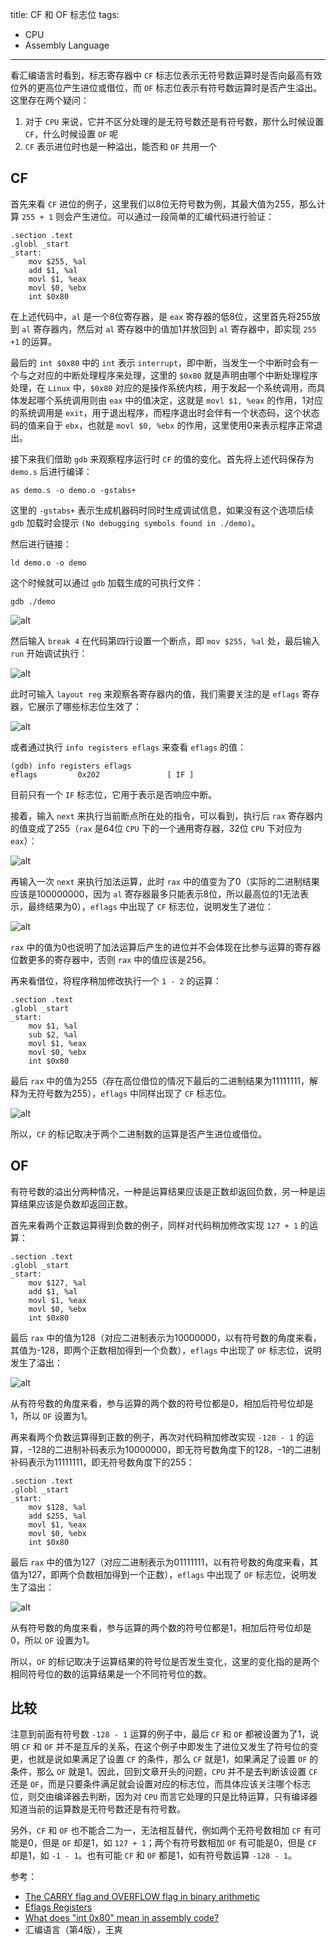 title: CF 和 OF 标志位
tags:
- CPU
- Assembly Language
---

看汇编语言时看到，标志寄存器中 `CF` 标志位表示无符号数运算时是否向最高有效位外的更高位产生进位或借位，而 `OF` 标志位表示有符号数运算时是否产生溢出。这里存在两个疑问：

1. 对于 `CPU` 来说，它并不区分处理的是无符号数还是有符号数，那什么时候设置 `CF`，什么时候设置 `OF` 呢
2. `CF` 表示进位时也是一种溢出，能否和 `OF` 共用一个

## CF
首先来看 `CF` 进位的例子，这里我们以8位无符号数为例，其最大值为255，那么计算 `255 + 1` 则会产生进位。可以通过一段简单的汇编代码进行验证：

```
.section .text
.globl _start
_start:
    mov $255, %al
    add $1, %al
    movl $1, %eax
    movl $0, %ebx
    int $0x80
```

在上述代码中，`al` 是一个8位寄存器，是 `eax` 寄存器的低8位，这里首先将255放到 `al` 寄存器内，然后对 `al` 寄存器中的值加1并放回到 `al` 寄存器中，即实现 `255 +1` 的运算。

最后的 `int $0x80` 中的 `int` 表示 `interrupt`，即中断，当发生一个中断时会有一个与之对应的中断处理程序来处理，这里的 `$0x80` 就是声明由哪个中断处理程序处理，在 `Linux` 中，`$0x80` 对应的是操作系统内核，用于发起一个系统调用，而具体发起哪个系统调用则由 `eax` 中的值决定，这就是 `movl $1, %eax` 的作用，1对应的系统调用是 `exit`，用于退出程序，而程序退出时会伴有一个状态码，这个状态码的值来自于 `ebx`，也就是 `movl $0, %ebx` 的作用，这里使用0来表示程序正常退出。

接下来我们借助 `gdb` 来观察程序运行时 `CF` 的值的变化。首先将上述代码保存为 `demo.s` 后进行编译：

```
as demo.s -o demo.o -gstabs+
```

这里的 `-gstabs+` 表示生成机器码时同时生成调试信息，如果没有这个选项后续 `gdb` 加载时会提示 `(No debugging symbols found in ./demo)`。

然后进行链接：

```
ld demo.o -o demo
```

这个时候就可以通过 `gdb` 加载生成的可执行文件：

```
gdb ./demo
```

![alt](/images/cf-of-1.png)

然后输入 `break 4` 在代码第四行设置一个断点，即 `mov $255, %al` 处，最后输入 `run` 开始调试执行：

![alt](/images/cf-of-2.png)

此时可输入 `layout reg` 来观察各寄存器内的值，我们需要关注的是 `eflags` 寄存器，它展示了哪些标志位生效了：

![alt](/images/cf-of-3.png)

或者通过执行 `info registers eflags` 来查看 `eflags` 的值：

```
(gdb) info registers eflags
eflags         0x202               [ IF ]
```

目前只有一个 `IF` 标志位，它用于表示是否响应中断。

接着，输入 `next` 来执行当前断点所在处的指令，可以看到，执行后 `rax` 寄存器内的值变成了255（`rax` 是64位 `CPU` 下的一个通用寄存器，32位 `CPU` 下对应为 `eax`）：

![alt](/images/cf-of-4.png)

再输入一次 `next` 来执行加法运算，此时 `rax` 中的值变为了0（实际的二进制结果应该是100000000，因为 `al` 寄存器最多只能表示8位，所以最高位的1无法表示，最终结果为0），`eflags` 中出现了 `CF` 标志位，说明发生了进位：

![alt](/images/cf-of-5.png)

`rax` 中的值为0也说明了加法运算后产生的进位并不会体现在比参与运算的寄存器位数更多的寄存器中，否则 `rax` 中的值应该是256。

再来看借位，将程序稍加修改执行一个 `1 - 2` 的运算：

```
.section .text
.globl _start
_start:
    mov $1, %al
    sub $2, %al
    movl $1, %eax
    movl $0, %ebx
    int $0x80
```

最后 `rax` 中的值为255（存在高位借位的情况下最后的二进制结果为11111111，解释为无符号数为255），`eflags` 中同样出现了 `CF` 标志位。

![alt](/images/cf-of-6.png)

所以，`CF` 的标记取决于两个二进制数的运算是否产生进位或借位。

## OF
有符号数的溢出分两种情况，一种是运算结果应该是正数却返回负数，另一种是运算结果应该是负数却返回正数。

首先来看两个正数运算得到负数的例子，同样对代码稍加修改实现 `127 + 1` 的运算：

```
.section .text
.globl _start
_start:
    mov $127, %al
    add $1, %al
    movl $1, %eax
    movl $0, %ebx
    int $0x80
```

最后 `rax` 中的值为128（对应二进制表示为10000000，以有符号数的角度来看，其值为-128，即两个正数相加得到一个负数），`eflags` 中出现了 `OF` 标志位，说明发生了溢出：

![alt](/images/cf-of-7.png)

从有符号数的角度来看，参与运算的两个数的符号位都是0，相加后符号位却是1，所以 `OF` 设置为1。

再来看两个负数运算得到正数的例子，再次对代码稍加修改实现 `-128 - 1` 的运算，-128的二进制补码表示为10000000，即无符号数角度下的128，-1的二进制补码表示为11111111，即无符号数角度下的255：

```
.section .text
.globl _start
_start:
    mov $128, %al
    add $255, %al
    movl $1, %eax
    movl $0, %ebx
    int $0x80
```

最后 `rax` 中的值为127（对应二进制表示为01111111，以有符号数的角度来看，其值为127，即两个负数相加得到一个正数），`eflags` 中出现了 `OF` 标志位，说明发生了溢出：

![alt](/images/cf-of-8.png)

从有符号数的角度来看，参与运算的两个数的符号位都是1，相加后符号位却是0，所以 `OF` 设置为1。

所以，`OF` 的标记取决于运算结果的符号位是否发生变化，这里的变化指的是两个相同符号位的数的运算结果是一个不同符号位的数。

## 比较
注意到前面有符号数 `-128 - 1` 运算的例子中，最后 `CF` 和 `OF` 都被设置为了1，说明 `CF` 和 `OF` 并不是互斥的关系，在这个例子中即发生了进位又发生了符号位的变更，也就是说如果满足了设置 `CF` 的条件，那么 `CF` 就是1，如果满足了设置 `OF` 的条件，那么 `OF` 就是1。因此，回到文章开头的问题，`CPU` 并不是去判断该设置 `CF` 还是 `OF`，而是只要条件满足就会设置对应的标志位，而具体应该关注哪个标志位，则交由编译器去判断，因为对 `CPU` 而言它处理的只是比特运算，只有编译器知道当前的运算数是无符号数还是有符号数。

另外，`CF` 和 `OF` 也不能合二为一，无法相互替代，例如两个无符号数相加 `CF` 有可能是0，但是 `OF` 却是1，如 `127 + 1`；两个有符号数相加 `OF` 有可能是0，但是 `CF` 却是1，如 `-1 - 1`。也有可能 `CF` 和 `OF` 都是1，如有符号数运算 `-128 - 1`。

参考：

* [The CARRY flag and OVERFLOW flag in binary arithmetic](http://teaching.idallen.com/dat2343/10f/notes/040_overflow.txt)
* [Eflags Registers](https://niranjanmr.wordpress.com/2016/01/20/eflags-registers/)
* [What does "int 0x80" mean in assembly code?](https://stackoverflow.com/questions/1817577/what-does-int-0x80-mean-in-assembly-code)
* 汇编语言（第4版），王爽